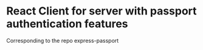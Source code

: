 # React Client for server with passport authentication features
Corresponding to the repo express-passport


